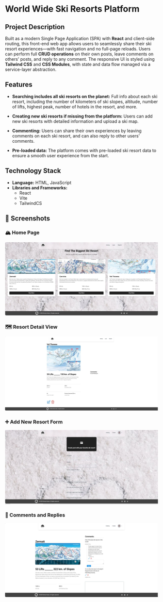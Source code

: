 # World Wide Ski Resorts Platform

## Project Description

Built as a modern Single Page Application (SPA) with **React** and client-side routing, this front-end web app allows users to seamlessly share their ski resort experiences—with fast navigation and no full-page reloads. Users can perform full **CRUD operations** on their own posts, leave comments on others' posts, and reply to any comment. The responsive UI is styled using **Tailwind CSS** and **CSS Modules**, with state and data flow managed via a service-layer abstraction.

## Features

* **Searching includes all ski resorts on the planet:** Full info about each ski resort, including the number of kilometers of ski slopes, altitude, number of lifts, highest peak, number of hotels in the resort, and more.

* **Creating new ski resorts if missing from the platform:** Users can add new ski resorts with detailed information and upload a ski map.

* **Commenting:** Users can share their own experiences by leaving comments on each ski resort, and can also reply to other users' comments.

* **Pre-loaded data:** The platform comes with pre-loaded ski resort data to ensure a smooth user experience from the start.


## Technology Stack

- **Language:** HTML, JavaScript
- **Libraries and Frameworks:**
  -  React
  -  Vite
  -  TailwindCS 

## 📸 Screenshots

### 🏔️ Home Page  
![Home Page](./screenshots/home-page.JPG)

### 🗺️ Resort Detail View  
![Resort Detail](./screenshots/details.JPG)

### ➕ Add New Resort Form  
![Add Resort](./screenshots/create.JPG)

### 💬 Comments and Replies  
![Comments Section](./screenshots/resort-details-with-comments.JPG)

